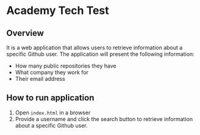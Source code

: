 # Academy Tech Test

## Overview

It is a web application that allows users to retrieve information about a specific Github user. The application will present the following information:

- How many public repositories they have
- What company they work for
- Their email address


## How to run application

1. Open `index.html` in a browser
2. Provide a username and click the search button to retrieve information about a specific Github user.
